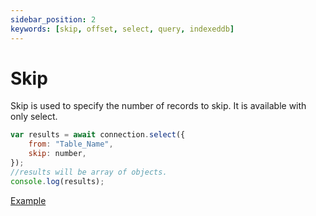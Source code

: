 ```yaml
---
sidebar_position: 2
keywords: [skip, offset, select, query, indexeddb]
---
```


# Skip

Skip is used to specify the number of records to skip. It is available with only select.

```javascript
var results = await connection.select({
    from: "Table_Name",
    skip: number,
});
//results will be array of objects.
console.log(results);
```

<p class="text--center">
    <a class="button button--info" target="_blank" href="https://ujjwalguptaofficial.github.io/idbstudio/?db=Demo&query=select(%7B%0A%20%20%20%20from%3A%20%22Customers%22%2C%0A%20%20%20%20skip%3A%2010%0A%7D)%3B%0A">Example</a>
</p>
